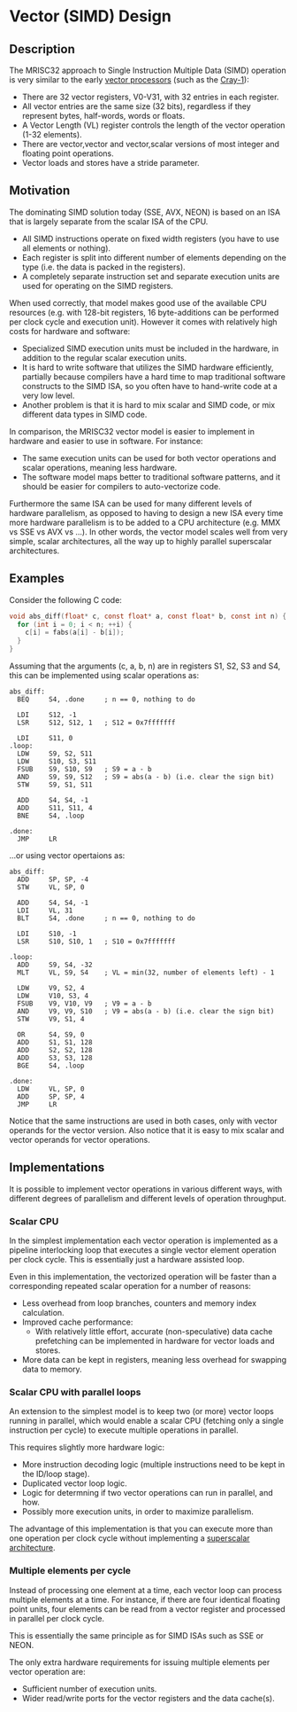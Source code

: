 # Vector (SIMD) Design

## Description

The MRISC32 approach to Single Instruction Multiple Data (SIMD) operation is very similar to the early [vector processors](https://en.wikipedia.org/wiki/Vector_processor) (such as the [Cray-1](https://en.wikipedia.org/wiki/Cray-1)):
* There are 32 vector registers, V0-V31, with 32 entries in each register.
* All vector entries are the same size (32 bits), regardless if they represent bytes, half-words, words or floats.
* A Vector Length (VL) register controls the length of the vector operation (1-32 elements).
* There are vector,vector and vector,scalar versions of most integer and floating point operations.
* Vector loads and stores have a stride parameter.


## Motivation

The dominating SIMD solution today (SSE, AVX, NEON) is based on an ISA that is largely separate from the scalar ISA of the CPU.
* All SIMD instructions operate on fixed width registers (you have to use all elements or nothing).
* Each register is split into different number of elements depending on the type (i.e. the data is packed in the registers).
* A completely separate instruction set and separate execution units are used for operating on the SIMD registers.

When used correctly, that model makes good use of the available CPU resources (e.g. with 128-bit registers, 16 byte-additions can be performed per clock cycle and execution unit). However it comes with relatively high costs for hardware and software:
* Specialized SIMD execution units must be included in the hardware, in addition to the regular scalar execution units.
* It is hard to write software that utilizes the SIMD hardware efficiently, partially because compilers have a hard time to map traditional software constructs to the SIMD ISA, so you often have to hand-write code at a very low level.
* Another problem is that it is hard to mix scalar and SIMD code, or mix different data types in SIMD code.

In comparison, the MRISC32 vector model is easier to implement in hardware and easier to use in software. For instance:
* The same execution units can be used for both vector operations and scalar operations, meaning less hardware.
* The software model maps better to traditional software patterns, and it should be easier for compilers to auto-vectorize code.

Furthermore the same ISA can be used for many different levels of hardware parallelism, as opposed to having to design a new ISA every time more hardware parallelism is to be added to a CPU architecture (e.g. MMX vs SSE vs AVX vs ...). In other words, the vector model scales well from very simple, scalar architectures, all the way up to highly parallel superscalar architectures.


## Examples

Consider the following C code:

```C
void abs_diff(float* c, const float* a, const float* b, const int n) {
  for (int i = 0; i < n; ++i) {
    c[i] = fabs(a[i] - b[i]);
  }
}
```

Assuming that the arguments (c, a, b, n) are in registers S1, S2, S3 and S4, this can be implemented using scalar operations as:

```
abs_diff:
  BEQ     S4, .done     ; n == 0, nothing to do

  LDI     S12, -1
  LSR     S12, S12, 1   ; S12 = 0x7fffffff

  LDI     S11, 0
.loop:
  LDW     S9, S2, S11
  LDW     S10, S3, S11
  FSUB    S9, S10, S9   ; S9 = a - b
  AND     S9, S9, S12   ; S9 = abs(a - b) (i.e. clear the sign bit)
  STW     S9, S1, S11

  ADD     S4, S4, -1
  ADD     S11, S11, 4
  BNE     S4, .loop

.done:
  JMP     LR
```

...or using vector opertaions as:

```
abs_diff:
  ADD     SP, SP, -4
  STW     VL, SP, 0

  ADD     S4, S4, -1
  LDI     VL, 31
  BLT     S4, .done     ; n == 0, nothing to do

  LDI     S10, -1
  LSR     S10, S10, 1   ; S10 = 0x7fffffff

.loop:
  ADD     S9, S4, -32
  MLT     VL, S9, S4    ; VL = min(32, number of elements left) - 1

  LDW     V9, S2, 4
  LDW     V10, S3, 4
  FSUB    V9, V10, V9   ; V9 = a - b
  AND     V9, V9, S10   ; V9 = abs(a - b) (i.e. clear the sign bit)
  STW     V9, S1, 4

  OR      S4, S9, 0
  ADD     S1, S1, 128
  ADD     S2, S2, 128
  ADD     S3, S3, 128
  BGE     S4, .loop

.done:
  LDW     VL, SP, 0
  ADD     SP, SP, 4
  JMP     LR
```

Notice that the same instructions are used in both cases, only with vector operands for the vector version. Also notice that it is easy to mix scalar and vector operands for vector operations.


## Implementations

It is possible to implement vector operations in various different ways, with different degrees of parallelism and different levels of operation throughput.

### Scalar CPU

In the simplest implementation each vector operation is implemented as a pipeline interlocking loop that executes a single vector element operation per clock cycle. This is essentially just a hardware assisted loop.

Even in this implementation, the vectorized operation will be faster than a corresponding repeated scalar operation for a number of reasons:
* Less overhead from loop branches, counters and memory index calculation.
* Improved cache performance:
  - With relatively little effort, accurate (non-speculative) data cache prefetching can be implemented in hardware for vector loads and stores.
* More data can be kept in registers, meaning less overhead for swapping data to memory.

### Scalar CPU with parallel loops

An extension to the simplest model is to keep two (or more) vector loops running in parallel, which would enable a scalar CPU (fetching only a single instruction per cycle) to execute multiple operations in parallel.

This requires slightly more hardware logic:
* More instruction decoding logic (multiple instructions need to be kept in the ID/loop stage).
* Duplicated vector loop logic.
* Logic for determning if two vector operations can run in parallel, and how.
* Possibly more execution units, in order to maximize parallelism.

The advantage of this implementation is that you can execute more than one operation per clock cycle without implementing a [superscalar architecture](https://en.wikipedia.org/wiki/Superscalar_processor).

### Multiple elements per cycle

Instead of processing one element at a time, each vector loop can process multiple elements at a time. For instance, if there are four identical floating point units, four elements can be read from a vector register and processed in parallel per clock cycle.

This is essentially the same principle as for SIMD ISAs such as SSE or NEON.

The only extra hardware requirements for issuing multiple elements per vector operation are:
* Sufficient number of execution units.
* Wider read/write ports for the vector registers and the data cache(s).

